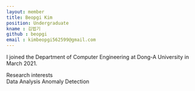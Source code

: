```yaml
---
layout: member
title: Beopgi Kim
position: Undergraduate
kname : 김법기
github : beopgi
email : kimbeopgi562599@gmail.com
---
```

I joined the Department of Computer Engineering at Dong-A University in March 2021.

<div class="head">Research interests</div>
<span class="badge badge-info"> Data Analysis </span> <span class="badge badge-warning"> Anomaly Detection </span>
